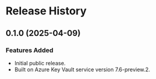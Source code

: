 # Release History

## 0.1.0 (2025-04-09)

### Features Added

- Initial public release.
- Built on Azure Key Vault service version 7.6-preview.2.
